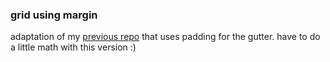 ### grid using margin

adaptation of my <a href="https://github.com/heyheyjose/grid_test">previous repo</a> that uses padding for the gutter. have to do a little math with this version :)
